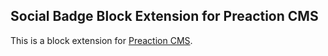 ## Social Badge Block Extension for Preaction CMS

This is a block extension for [Preaction CMS](https://github.com/duhdugg/preaction-cms).

